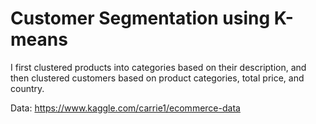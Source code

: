# Customer Segmentation using K-means

I first clustered products into categories based on their description, and then clustered customers based on product categories, total price, and country.

Data: https://www.kaggle.com/carrie1/ecommerce-data
